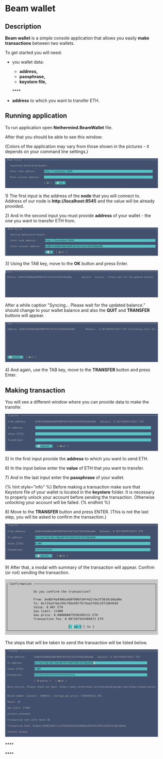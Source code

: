 # Beam wallet

## Description 

**Beam wallet** is a simple console application that allows you easily **make transactions** between two wallets.

To get started you will need:

* you wallet data:

  * **address,**
  * **passphrase,**
  * **keystore file,**

  \*\*\*\*

* **address** to which you want to transfer ETH.

## Running application

To run application open **Nethermind.BeamWallet** file.

After that you should be able to see this window: 

\(Colors of the application may vary from those shown in the pictures - it depends on your command line settings.\)

![](../.gitbook/assets/image%20%2891%29.png)

1\) The first input is the address of the **node** that you will connect to. Address of our node is **http://localhost:8545** and the value will be already provided.

2\) And in the second input you must provide **address** of your wallet - the one you want to transfer ETH from.

![](../.gitbook/assets/image%20%2883%29.png)

3\) Using the TAB key, move to the **OK** button and press Enter.

![](../.gitbook/assets/image%20%2889%29.png)

After a while caption "Syncing... Please wait for the updated balance." should change to your wallet balance and also the **QUIT** and **TRANSFER** buttons will appear.



![](../.gitbook/assets/image%20%2887%29.png)

4\) And again, use the TAB key, move to the **TRANSFER** button and press Enter.

## Making transaction

You will see a different window where you can provide data to make the transfer.

![](../.gitbook/assets/image%20%2884%29.png)

5\) In the first input provide the **address** to which you want to send ETH.

6\) In the input below enter the **value** of ETH that you want to transfer.

7\) And in the last input enter the **passphrase** of your wallet.

{% hint style="info" %}
Before making a transaction make sure that Keystore file of your wallet is located in the **keystore** folder. It is necessary to properly unlock your account before sending the transaction. Otherwise unlocking your account will be failed.
{% endhint %}

8\) Move to the **TRANSFER** button and press ENTER. \(This is not the last step, you will be asked to confirm the transaction.\)

![](../.gitbook/assets/image%20%2885%29.png)

9\) After that, a modal with summary of the transaction will appear. Confirm \(or not\) sending the transaction.

![](../.gitbook/assets/image%20%2886%29.png)

The steps that will be taken to send the transaction will be listed below.

![](../.gitbook/assets/image%20%2888%29.png)



\*\*\*\*



\*\*\*\*







